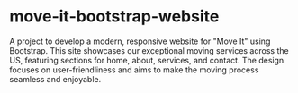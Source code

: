 # move-it-bootstrap-website
A project to develop a modern, responsive website for "Move It" using Bootstrap. This site showcases our exceptional moving services across the US, featuring sections for home, about, services, and contact. The design focuses on user-friendliness and aims to make the moving process seamless and enjoyable.
